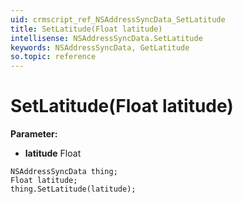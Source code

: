 ```yaml
---
uid: crmscript_ref_NSAddressSyncData_SetLatitude
title: SetLatitude(Float latitude)
intellisense: NSAddressSyncData.SetLatitude
keywords: NSAddressSyncData, GetLatitude
so.topic: reference
---
```


# SetLatitude(Float latitude)

**Parameter:** 
* **latitude** Float

```crmscript
NSAddressSyncData thing;
Float latitude;
thing.SetLatitude(latitude);
```

